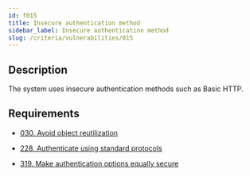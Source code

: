 ```yaml
---
id: f015
title: Insecure authentication method
sidebar_label: Insecure authentication method
slug: /criteria/vulnerabilities/015
---
```


## Description

The system uses insecure authentication methods
such as Basic HTTP.

## Requirements

- [030. Avoid object reutilization](/criteria/requirements/session/030)

- [228. Authenticate using standard protocols](/criteria/requirements/authentication/228)

- [319. Make authentication options equally secure](/criteria/requirements/authentication/319)
